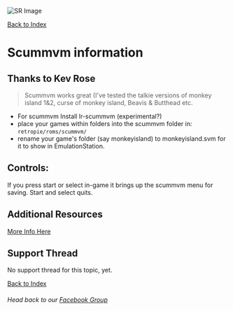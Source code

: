 ![SR Image](https://sinisterspatula.github.io/SuperRetropieGuides/images/SRimage-short.jpg)

[Back to Index](https://sinisterspatula.github.io/SuperRetropieGuides/)

# Scummvm information

## Thanks to Kev Rose

 > Scummvm works great (I've tested the talkie versions of monkey island 1&2, curse of monkey island, Beavis & Butthead etc.
 
 * For scummvm Install lr-scummvm (experimental?)
 * place your games within folders into the scummvm folder in: `retropie/roms/scummvm/`
 * rename your game's folder (say monkeyisland) to monkeyisland.svm for it to show in EmulationStation.

## Controls:
If you press start or select in-game it brings up the scummvm menu for saving. Start and select quits.

## Additional Resources
[More Info Here](https://retropie.org.uk/forum/topic/19693/lr-scummvm-request-for-comments-and-testing)


## Support Thread
No support thread for this topic, yet.

[Back to Index](https://sinisterspatula.github.io/SuperRetropieGuides/)

###### Head back to our [Facebook Group](https://www.facebook.com/groups/SuperRetroPie/)


